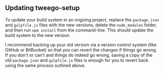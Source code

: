 ## Updating tweego-setup

To update your build system in an ongoing project, replace the `package.json` and `gulpfile.js` files with the new versions, delete the `node_modules` folder, and then run `npm install` from the command-line. This should update the build system to the new version. 

I recommend backing up your old version via a version control system (like GitHub or BitBucket) so that you can revert the changes if things go wrong. If you don't or can't and things do indeed go wrong, saving a copy of the old `package.json` and `gulpfile.js` files is enough for you to revert back using the same process outlined above. 